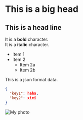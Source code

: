 # This is a big head
## This is a head line
It is a **bold** character.  
It is a __italic__ character.  


* Item 1
* Item 2
  * Item 2a
  * Item 2b

This is a json format data.
```json
{
  "key1": haha,
  "key2": xixi
}
```
![My photo](/mascot.png)
